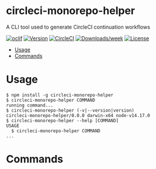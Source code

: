 # circleci-monorepo-helper

A CLI tool used to generate CircleCI continuation workflows

[![oclif](https://img.shields.io/badge/cli-oclif-brightgreen.svg)](https://oclif.io)
[![Version](https://img.shields.io/npm/v/circleci-monorepo-helper.svg)](https://npmjs.org/package/circleci-monorepo-helper)
[![CircleCI](https://circleci.com/gh/blimmer/circleci-monorepo-helper/tree/master.svg?style=shield)](https://circleci.com/gh/blimmer/circleci-monorepo-helper/tree/master)
[![Downloads/week](https://img.shields.io/npm/dw/circleci-monorepo-helper.svg)](https://npmjs.org/package/circleci-monorepo-helper)
[![License](https://img.shields.io/npm/l/circleci-monorepo-helper.svg)](https://github.com/blimmer/circleci-monorepo-helper/blob/master/package.json)

<!-- toc -->

- [Usage](#usage)
- [Commands](#commands)
<!-- tocstop -->

# Usage

<!-- usage -->

```sh-session
$ npm install -g circleci-monorepo-helper
$ circleci-monorepo-helper COMMAND
running command...
$ circleci-monorepo-helper (-v|--version|version)
circleci-monorepo-helper/0.0.0 darwin-x64 node-v14.17.0
$ circleci-monorepo-helper --help [COMMAND]
USAGE
  $ circleci-monorepo-helper COMMAND
...
```

<!-- usagestop -->

# Commands

<!-- commands -->

<!-- commandsstop -->
